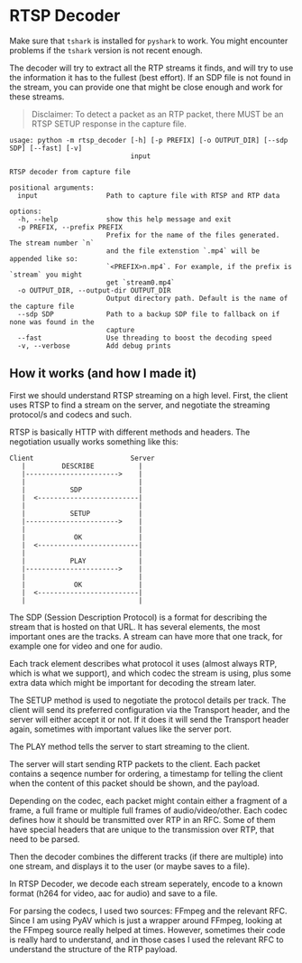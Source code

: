 # RTSP Decoder

Make sure that `tshark` is installed for `pyshark` to work.
You might encounter problems if the `tshark` version is not recent enough.

The decoder will try to extract all the RTP streams it finds, and will try to
use the information it has to the fullest (best effort). If an SDP file is not
found in the stream, you can provide one that might be close enough and work
for these streams.

>Disclaimer: To detect a packet as an RTP packet, there MUST be an RTSP SETUP response
in the capture file.

```
usage: python -m rtsp_decoder [-h] [-p PREFIX] [-o OUTPUT_DIR] [--sdp SDP] [--fast] [-v]
                              input

RTSP decoder from capture file

positional arguments:
  input                 Path to capture file with RTSP and RTP data

options:
  -h, --help            show this help message and exit
  -p PREFIX, --prefix PREFIX
                        Prefix for the name of the files generated. The stream number `n`
                        and the file extenstion `.mp4` will be appended like so:
                        `<PREFIX>n.mp4`. For example, if the prefix is `stream` you might
                        get `stream0.mp4`
  -o OUTPUT_DIR, --output-dir OUTPUT_DIR
                        Output directory path. Default is the name of the capture file
  --sdp SDP             Path to a backup SDP file to fallback on if none was found in the
                        capture
  --fast                Use threading to boost the decoding speed
  -v, --verbose         Add debug prints
```

## How it works (and how I made it)

First we should understand RTSP streaming on a high level.
First, the client uses RTSP to find a stream on the server, and negotiate
the streaming protocol/s and codecs and such.

RTSP is basically HTTP with different methods and headers.
The negotiation usually works something like this:

```
Client                        Server
   |         DESCRIBE           |
   |----------------------->    |
   |                            |
   |           SDP              |
   |  <-------------------------|
   |                            |
   |           SETUP            |
   |----------------------->    |
   |                            |
   |            OK              |
   |  <-------------------------|
   |                            |
   |           PLAY             |
   |----------------------->    |
   |                            |
   |            OK              |
   |  <-------------------------|
   |                            |
```

The SDP (Session Description Protocol) is a format for describing the stream that
is hosted on that URL. It has several elements, the most important ones are the
tracks. A stream can have more that one track, for example one for video and one for audio.

Each track element describes what protocol it uses (almost always RTP, which is what we support),
and which codec the stream is using, plus some extra data which might be important for decoding
the stream later.

The SETUP method is used to negotiate the protocol details per track. The client will send its
preferred configuration via the Transport header, and the server will either accept it or not.
If it does it will send the Transport header again, sometimes with important values like the
server port.

The PLAY method tells the server to start streaming to the client.

The server will start sending RTP packets to the client. Each packet contains a seqence number
for ordering, a timestamp for telling the client when the content of this packet should be shown,
and the payload.

Depending on the codec, each packet might contain either a fragment of a frame, a full frame or
multiple full frames of audio/video/other. Each codec defines how it should be transmitted over RTP
in an RFC. Some of them have special headers that are unique to the transmission over RTP, that need
to be parsed.

Then the decoder combines the different tracks (if there are multiple) into one stream, and displays
it to the user (or maybe saves to a file).

In RTSP Decoder, we decode each stream seperately, encode to a known format (h264 for video, aac for audio)
and save to a file.

For parsing the codecs, I used two sources: FFmpeg and the relevant RFC. Since I am using PyAV which is
just a wrapper around FFmpeg, looking at the FFmpeg source really helped at times. However, sometimes
their code is really hard to understand, and in those cases I used the relevant RFC to understand the
structure of the RTP payload.

